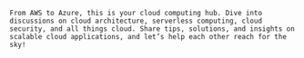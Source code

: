 

`From AWS to Azure, this is your cloud computing hub. Dive into discussions on cloud architecture, serverless computing, cloud security, and all things cloud. Share tips, solutions, and insights on scalable cloud applications, and let’s help each other reach for the sky!`
